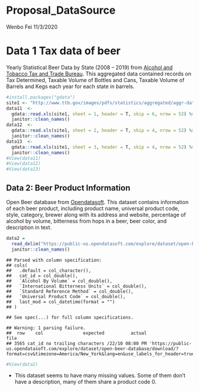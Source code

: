 Proposal\_DataSource
================
Wenbo Fei
11/3/2020

# Data 1 Tax data of beer

Yearly Statistical Beer Data by State (2008 – 2019) from [Alcohol and
Tobacco Tax and Trade Bureau](https://www.ttb.gov/beer/statistics). This
aggregated data contained records on Tax Determined, Taxable Volume of
Bottles and Cans, Taxable Volume of Barrels and Kegs each year for each
state in barrels.

``` r
#install.packages("gdata")
site1 <- "http://www.ttb.gov/images/pdfs/statistics/aggregated/aggr-data-beer_2008-2019.xlsx"
data11  <- 
  gdata::read.xls(site1, sheet = 1, header = T, skip = 6, nrow = 52) %>%
  janitor::clean_names()
data12  <- 
  gdata::read.xls(site1, sheet = 2, header = T, skip = 4, nrow = 52) %>%
  janitor::clean_names()
data13  <- 
  gdata::read.xls(site1, sheet = 3, header = T, skip = 4, nrow = 52) %>%
  janitor::clean_names()
#View(data11)
#View(data12)
#View(data13)
```

## Data 2: Beer Product Information

Open Beer database from
[Opendatasoft](https://data.opendatasoft.com/explore/dataset/open-beer-database%40public-us/information/?rows=4588&timezone=&refine.country=United+States&location=2,16.98232,9.498&basemap=jawg.sunny&dataChart=eyJxdWVyaWVzIjpbeyJjb25maWciOnsiZGF0YXNldCI6Im9wZW4tYmVlci1kYXRhYmFzZUBwdWJsaWMtdXMiLCJvcHRpb25zIjp7fX0sImNoYXJ0cyI6W3siYWxpZ25Nb250aCI6dHJ1ZSwidHlwZSI6ImxpbmUiLCJmdW5jIjoiQVZHIiwieUF4aXMiOiJhYnYiLCJzY2llbnRpZmljRGlzcGxheSI6dHJ1ZSwiY29sb3IiOiIjMTQyRTdCIn1dLCJ4QXhpcyI6Imxhc3RfbW9kIiwibWF4cG9pbnRzIjoiIiwidGltZXNjYWxlIjoieWVhciIsInNvcnQiOiIifV0sImRpc3BsYXlMZWdlbmQiOnRydWUsImFsaWduTW9udGgiOnRydWV9).
This dataset contains information of each beer product, including
product name, universal product code, style, category, brewer along with
its address and website, percentage of alcohol by volume, bitterness
from hops in a beer, beer color, and description in text.

``` r
data2 = 
  read_delim("https://public-us.opendatasoft.com/explore/dataset/open-beer-database/download/?format=csv&timezone=America/New_York&lang=en&use_labels_for_header=true&csv_separator=%3B", delim = ";") %>%
  janitor::clean_names()
```

    ## Parsed with column specification:
    ## cols(
    ##   .default = col_character(),
    ##   cat_id = col_double(),
    ##   `Alcohol By Volume` = col_double(),
    ##   `International Bitterness Units` = col_double(),
    ##   `Standard Reference Method` = col_double(),
    ##   `Universal Product Code` = col_double(),
    ##   last_mod = col_datetime(format = "")
    ## )

    ## See spec(...) for full column specifications.

    ## Warning: 1 parsing failure.
    ##  row    col               expected          actual                                                                                                                                                                        file
    ## 3565 cat_id no trailing characters /22/10 08:00 PM 'https://public-us.opendatasoft.com/explore/dataset/open-beer-database/download/?format=csv&timezone=America/New_York&lang=en&use_labels_for_header=true&csv_separator=%3B'

``` r
#View(data2)
```

  - This dataset seems to have many missing values. Some of them don’t
    have a description, many of them share a product code 0.
